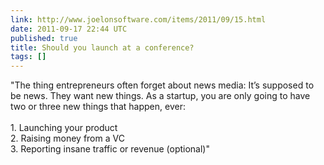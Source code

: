 ```yaml
---
link: http://www.joelonsoftware.com/items/2011/09/15.html
date: 2011-09-17 22:44 UTC
published: true
title: Should you launch at a conference?
tags: []
---
```


"The thing entrepreneurs often forget about news media: It’s supposed to be news. They want new things. As a startup, you are only going to have two or three new things that happen, ever:<br><br>1. Launching your product<br>2. Raising money from a VC<br>3. Reporting insane traffic or revenue (optional)"
